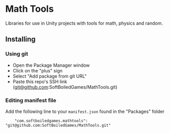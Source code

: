 # Math Tools

Libraries for use in Unity projects with tools for math, physics and random.

## Installing

### Using git

- Open the Package Manager window
- Click on the "plus" sign
- Select "Add package from git URL"
- Paste this repo's SSH link (git@github.com:SoftBoiledGames/MathTools.git)

### Editing manifest file

Add the following line to your `manifest.json` found in the "Packages" folder

`    "com.softboiledgames.mathtools": "git@github.com:SoftBoiledGames/MathTools.git"`
